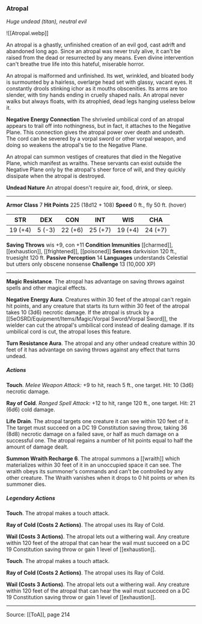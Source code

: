 ### Atropal
_Huge undead (titan), neutral evil_

![[Atropal.webp]]

An atropal is a ghastly, unfinished creation of an evil god, cast adrift and abandoned long ago. Since an atropal was never truly alive, it can't be raised from the dead or resurrected by any means. Even divine intervention can't breathe true life into this hateful, miserable horror.

An atropal is malformed and unfinished. Its wet, wrinkled, and bloated body is surmounted by a hairless, overlarge head set with glassy, vacant eyes. It constantly drools stinking ichor as it mouths obscenities. Its arms are too slender, with tiny hands ending in cruelly shaped nails. An atropal never walks but always floats, with its atrophied, dead legs hanging useless below it.

**Negative Energy Connection** The shriveled umbilical cord of an atropal appears to trail off into nothingness, but in fact, it attaches to the Negative Plane. This connection gives the atropal power over death and undeath. The cord can be severed by a vorpal sword or other vorpal weapon, and doing so weakens the atropal's tie to the Negative Plane.

An atropal can summon vestiges of creatures that died in the Negative Plane, which manifest as wraiths. These servants can exist outside the Negative Plane only by the atropal's sheer force of will, and they quickly dissipate when the atropal is destroyed.


**Undead Nature** An atropal doesn't require air, food, drink, or sleep.







---

**Armor Class** 7
**Hit Points** 225 (18d12 + 108)
**Speed** 0 ft., fly 50 ft. (hover)

| STR     | DEX     | CON     | INT     | WIS     | CHA     |
|---------|---------|---------|---------|---------|---------|
| 19 (+4) | 5 (-3) | 22 (+6) | 25 (+7) | 19 (+4) | 24 (+7) |

**Saving Throws** wis +9, con +11
**Condition Immunities** [[charmed]], [[exhaustion]], [[frightened]], [[poisoned]]
**Senses** darkvision 120 ft., truesight 120 ft.
**Passive Perception** 14
**Languages** understands Celestial but utters only obscene nonsense
**Challenge** 13 (10,000 XP)

---

**Magic Resistance**. The atropal has advantage on saving throws against spells and other magical effects.

**Negative Energy Aura**. Creatures within 30 feet of the atropal can't regain hit points, and any creature that starts its turn within 30 feet of the atropal takes 10 (3d6) necrotic damage. If the atropal is struck by a [[5eOSRD/Equipment/Items/Magic/Vorpal Sword/Vorpal Sword]], the wielder can cut the atropal's umbilical cord instead of dealing damage. If its umbilical cord is cut, the atropal loses this feature.

**Turn Resistance Aura**. The atropal and any other undead creature within 30 feet of it has advantage on saving throws against any effect that turns undead.

##### Actions
**Touch**. _Melee Weapon Attack:_ +9 to hit, reach 5 ft., one target. Hit: 10 (3d6) necrotic damage.

**Ray of Cold**. _Ranged Spell Attack:_ +12 to hit, range 120 ft., one target. Hit: 21 (6d6) cold damage.

**Life Drain**. The atropal targets one creature it can see within 120 feet of it. The target must succeed on a DC 19 Constitution saving throw, taking 36 (8d8) necrotic damage on a failed save, or half as much damage on a successful one. The atropal regains a number of hit points equal to half the amount of damage dealt.

**Summon Wraith Recharge 6**. The atropal summons a [[wraith]] which materializes within 30 feet of it in an unoccupied space it can see. The wraith obeys its summoner's commands and can't be controlled by any other creature. The Wraith vanishes when it drops to 0 hit points or when its summoner dies.

##### Legendary Actions
**Touch**. The atropal makes a touch attack.

**Ray of Cold (Costs 2 Actions)**. The atropal uses its Ray of Cold.

**Wail (Costs 3 Actions)**. The atropal lets out a withering wail. Any creature within 120 feet of the atropal that can hear the wail must succeed on a DC 19 Constitution saving throw or gain 1 level of [[exhaustion]].

**Touch**. The atropal makes a touch attack.

**Ray of Cold (Costs 2 Actions)**. The atropal uses its Ray of Cold.

**Wail (Costs 3 Actions)**. The atropal lets out a withering wail. Any creature within 120 feet of the atropal that can hear the wail must succeed on a DC 19 Constitution saving throw or gain 1 level of [[exhaustion]].


---

Source: [[ToA]], page 214